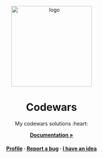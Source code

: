 <a name="readme-top"></a>

<div align="center">

  <img src="https://cdn.alexishenry.eu/shared/images/logo.png" alt="logo" width="220" height="auto" />
  <h1>Codewars</h1>
  
  <p>
    My codewars solutions :heart:
  </p>

<a href="https://alxishenry.github.io/docs"><strong>Documentation »</strong></a>

<h4>
    <a href="https://www.codewars.com/users/AlxisHenry">Profile</a>
  <span> · </span>
    <a href="https://github.com/AlxisHenry/codewars/issues">Report a bug</a>
  <span> · </span>
    <a href="https://github.com/AlxisHenry/codewars/issues">I have an idea</a>
  </h4>
</div>
